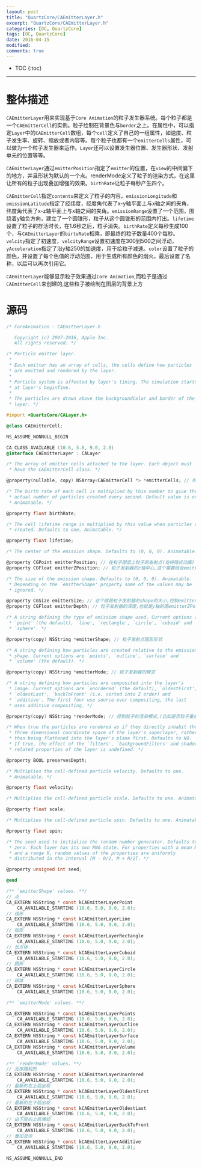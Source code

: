 ```yaml
---
layout: post
title: "QuartzCore/CAEmitterLayer.h"
excerpt: "QuartzCore/CAEmitterLayer.h"
categories: [OC, QuartzCore]
tags: [OC, QuartzCore]
date: 2016-04-15  
modified: 
comments: true
---
```


* TOC
{:toc}
---

# 整体描述

`CAEmitterLayer`用来实现基于`Core Animation`的粒子发生器系统。每个粒子都是一个`CAEmitterCell`的实例。粒子绘制在背景色与`border`之上。在属性中，可以指定`Layer`中的`CAEmitterCell`数组，每个`cell`定义了自己的一组属性，如速度、粒子发生率、旋转、缩放或者内容等。每个粒子也都有一个`emitterCells`属性，可以做为一个粒子发生器来运作。`Layer`还可以设置发生器位置、发生器形状、发射单元的位置等等。

`CAEmitterLayer`通过`emitterPosition`指定了`emitter`的位置，在`view`的中间偏下的地方，并且形状为默认的一个点。renderMode定义了粒子的渲染方式，在这里让所有的粒子出现叠加增强的效果。`birthRate`让粒子每秒产生四个。

`CAEmitterCell`指定`contents`来定义了粒子的内容，`emissionLongitude`和`emissionLatitude`指定了经纬度，经度角代表了x-y轴平面上与x轴之间的夹角，纬度角代表了x-z轴平面上与x轴之间的夹角。`emissionRange`设置了一个范围，围绕着y轴负方向，建立了一个圆锥形，粒子从这个圆锥形的范围内打出。`lifetime`设置了粒子的存活时长，在1.6秒之后，粒子消失。`birthRate`定义每秒生成100个，与`CAEmitterLayer`的`birtuRate`相乘，即最终的粒子数量400个每秒。`velcity`指定了初速度，`velcityRange`设置初速度在300到500之间浮动，`yAcceleration`指定了沿y轴250的加速度，用于给粒子减速。`color`设置了粒子的颜色，并设置了每个色值的浮动范围，用于生成所有颜色的烟火。最后设置了名称，以后可以再次引用它。

`CAEmitterLayer`能够显示粒子效果通过`Core Animation`,而粒子是通过`CAEmitterCell`来创建的,这些粒子被绘制在图层的背景上方 



# 源码

```objective-c
/* CoreAnimation - CAEmitterLayer.h

   Copyright (c) 2007-2016, Apple Inc.
   All rights reserved. */

/* Particle emitter layer.
 *
 * Each emitter has an array of cells, the cells define how particles
 * are emitted and rendered by the layer.
 *
 * Particle system is affected by layer's timing. The simulation starts
 * at layer's beginTime.
 *
 * The particles are drawn above the backgroundColor and border of the
 * layer. */

#import <QuartzCore/CALayer.h>

@class CAEmitterCell;

NS_ASSUME_NONNULL_BEGIN

CA_CLASS_AVAILABLE (10.6, 5.0, 9.0, 2.0)
@interface CAEmitterLayer : CALayer

/* The array of emitter cells attached to the layer. Each object must
 * have the CAEmitterCell class. */

@property(nullable, copy) NSArray<CAEmitterCell *> *emitterCells; // 所有在数组中的粒子都会被随机的绘制在图层上

/* The birth rate of each cell is multiplied by this number to give the
 * actual number of particles created every second. Default value is one.
 * Animatable. */

@property float birthRate;

/* The cell lifetime range is multiplied by this value when particles are
 * created. Defaults to one. Animatable. */

@property float lifetime;

/* The center of the emission shape. Defaults to (0, 0, 0). Animatable. */

@property CGPoint emitterPosition; // 在粒子图层上粒子的发射点(支持隐式动画)
@property CGFloat emitterZPosition; // 粒子发射器的z轴中心,这个需要结合emitterSize和emitterDepth来使用,主要是用来设置emitterShape的.默认值是0

/* The size of the emission shape. Defaults to (0, 0, 0). Animatable.
 * Depending on the `emitterShape' property some of the values may be
 * ignored. */

@property CGSize emitterSize; // 这个就是粒子发射器的shape的大小,控制emitterShape的大小
@property CGFloat emitterDepth; // 粒子发射器的深度,也就是y轴的高emitterZPosition就是这个Z轴的中心

/* A string defining the type of emission shape used. Current options are:
 * `point' (the default), `line', `rectangle', `circle', `cuboid' and
 * `sphere'. */

@property(copy) NSString *emitterShape; // 粒子发射点图形形状

/* A string defining how particles are created relative to the emission
 * shape. Current options are `points', `outline', `surface' and
 * `volume' (the default). */

@property(copy) NSString *emitterMode; // 粒子发射器的模式

/* A string defining how particles are composited into the layer's
 * image. Current options are `unordered' (the default), `oldestFirst',
 * `oldestLast', `backToFront' (i.e. sorted into Z order) and
 * `additive'. The first four use source-over compositing, the last
 * uses additive compositing. */

@property(copy) NSString *renderMode; // 控制粒子的渲染模式,(比如是否粒子重叠加重色彩)默认值是kCAEmitterLayerUnordered.

/* When true the particles are rendered as if they directly inhabit the
 * three dimensional coordinate space of the layer's superlayer, rather
 * than being flattened into the layer's plane first. Defaults to NO.
 * If true, the effect of the `filters', `backgroundFilters' and shadow-
 * related properties of the layer is undefined. */

@property BOOL preservesDepth;

/* Multiplies the cell-defined particle velocity. Defaults to one.
 * Animatable. */

@property float velocity;

/* Multiplies the cell-defined particle scale. Defaults to one. Animatable. */

@property float scale;

/* Multiplies the cell-defined particle spin. Defaults to one. Animatable. */

@property float spin;

/* The seed used to initialize the random number generator. Defaults to
 * zero. Each layer has its own RNG state. For properties with a mean M
 * and a range R, random values of the properties are uniformly
 * distributed in the interval [M - R/2, M + R/2]. */

@property unsigned int seed;

@end

/** `emitterShape' values. **/
// 点
CA_EXTERN NSString * const kCAEmitterLayerPoint 
    CA_AVAILABLE_STARTING (10.6, 5.0, 9.0, 2.0);
// 线形
CA_EXTERN NSString * const kCAEmitterLayerLine 
    CA_AVAILABLE_STARTING (10.6, 5.0, 9.0, 2.0);
// 矩形
CA_EXTERN NSString * const kCAEmitterLayerRectangle
    CA_AVAILABLE_STARTING (10.6, 5.0, 9.0, 2.0);
// 长方体
CA_EXTERN NSString * const kCAEmitterLayerCuboid
    CA_AVAILABLE_STARTING (10.6, 5.0, 9.0, 2.0);
// 圆形
CA_EXTERN NSString * const kCAEmitterLayerCircle
    CA_AVAILABLE_STARTING (10.6, 5.0, 9.0, 2.0);
// 球体
CA_EXTERN NSString * const kCAEmitterLayerSphere
    CA_AVAILABLE_STARTING (10.6, 5.0, 9.0, 2.0);

/** `emitterMode' values. **/

CA_EXTERN NSString * const kCAEmitterLayerPoints
    CA_AVAILABLE_STARTING (10.6, 5.0, 9.0, 2.0);
CA_EXTERN NSString * const kCAEmitterLayerOutline
    CA_AVAILABLE_STARTING (10.6, 5.0, 9.0, 2.0);
CA_EXTERN NSString * const kCAEmitterLayerSurface
    CA_AVAILABLE_STARTING (10.6, 5.0, 9.0, 2.0);
CA_EXTERN NSString * const kCAEmitterLayerVolume
    CA_AVAILABLE_STARTING (10.6, 5.0, 9.0, 2.0);

/** `renderMode' values. **/
// 无序随机的
CA_EXTERN NSString * const kCAEmitterLayerUnordered 
    CA_AVAILABLE_STARTING (10.6, 5.0, 9.0, 2.0);
// 最新的在上层出现
CA_EXTERN NSString * const kCAEmitterLayerOldestFirst 
    CA_AVAILABLE_STARTING (10.6, 5.0, 9.0, 2.0);
// 最新的在下层出现
CA_EXTERN NSString * const kCAEmitterLayerOldestLast 
    CA_AVAILABLE_STARTING (10.6, 5.0, 9.0, 2.0);
// 由下层向上层涌动
CA_EXTERN NSString * const kCAEmitterLayerBackToFront 
    CA_AVAILABLE_STARTING (10.6, 5.0, 9.0, 2.0);
// 叠加显示
CA_EXTERN NSString * const kCAEmitterLayerAdditive 
    CA_AVAILABLE_STARTING (10.6, 5.0, 9.0, 2.0);

NS_ASSUME_NONNULL_END
```

